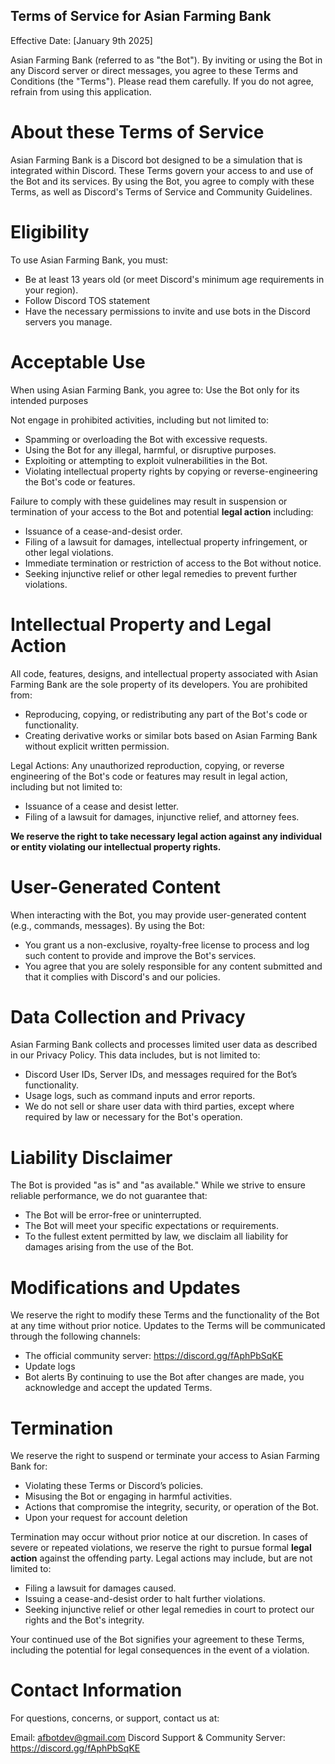 ## Terms of Service for Asian Farming Bank
Effective Date: [January 9th 2025]

Asian Farming Bank (referred to as "the Bot"). By inviting or using the Bot in any Discord server or direct messages, you agree to these Terms and Conditions (the "Terms"). Please read them carefully. 
If you do not agree, refrain from using this application.

# About these Terms of Service
Asian Farming Bank is a Discord bot designed to be a simulation that is integrated within Discord. These Terms govern your access to and use of the Bot and its services.
By using the Bot, you agree to comply with these Terms, as well as Discord's Terms of Service and Community Guidelines.

# Eligibility
To use Asian Farming Bank, you must:
  - Be at least 13 years old (or meet Discord's minimum age requirements in your region).
  - Follow Discord TOS statement
  - Have the necessary permissions to invite and use bots in the Discord servers you manage.

# Acceptable Use
When using Asian Farming Bank, you agree to:
Use the Bot only for its intended purposes

Not engage in prohibited activities, including but not limited to:
  - Spamming or overloading the Bot with excessive requests.
  - Using the Bot for any illegal, harmful, or disruptive purposes.
  - Exploiting or attempting to exploit vulnerabilities in the Bot.
  - Violating intellectual property rights by copying or reverse-engineering the Bot's code or features.

Failure to comply with these guidelines may result in suspension or termination of your access to the Bot and potential **legal action** including:
  - Issuance of a cease-and-desist order.
  - Filing of a lawsuit for damages, intellectual property infringement, or other legal violations.
  - Immediate termination or restriction of access to the Bot without notice.
  - Seeking injunctive relief or other legal remedies to prevent further violations.

# Intellectual Property and Legal Action
All code, features, designs, and intellectual property associated with Asian Farming Bank are the sole property of its developers. You are prohibited from:
  - Reproducing, copying, or redistributing any part of the Bot's code or functionality.
  - Creating derivative works or similar bots based on Asian Farming Bank without explicit written permission.

Legal Actions:
Any unauthorized reproduction, copying, or reverse engineering of the Bot's code or features may result in legal action, including but not   limited to:
  - Issuance of a cease and desist letter.
  - Filing of a lawsuit for damages, injunctive relief, and attorney fees.

**We reserve the right to take necessary legal action against any individual or entity violating our intellectual property rights.**

# User-Generated Content
When interacting with the Bot, you may provide user-generated content (e.g., commands, messages). By using the Bot:
  - You grant us a non-exclusive, royalty-free license to process and log such content to provide and improve the Bot's services.
  - You agree that you are solely responsible for any content submitted and that it complies with Discord's and our policies.

# Data Collection and Privacy
Asian Farming Bank collects and processes limited user data as described in our Privacy Policy. This data includes, but is not limited to:
  - Discord User IDs, Server IDs, and messages required for the Bot’s functionality.
  - Usage logs, such as command inputs and error reports.
  - We do not sell or share user data with third parties, except where required by law or necessary for the Bot's operation.

# Liability Disclaimer
The Bot is provided "as is" and "as available." While we strive to ensure reliable performance, we do not guarantee that:
  - The Bot will be error-free or uninterrupted.
  - The Bot will meet your specific expectations or requirements.
  - To the fullest extent permitted by law, we disclaim all liability for damages arising from the use of the Bot.

# Modifications and Updates
We reserve the right to modify these Terms and the functionality of the Bot at any time without prior notice. Updates to the Terms will be communicated through the following channels:
  - The official community server: https://discord.gg/fAphPbSqKE
  - Update logs
  - Bot alerts
By continuing to use the Bot after changes are made, you acknowledge and accept the updated Terms.

# Termination
We reserve the right to suspend or terminate your access to Asian Farming Bank for:
  - Violating these Terms or Discord’s policies.
  - Misusing the Bot or engaging in harmful activities.
  - Actions that compromise the integrity, security, or operation of the Bot.
  - Upon your request for account deletion

Termination may occur without prior notice at our discretion. In cases of severe or repeated violations, we reserve the right to pursue formal **legal action** against the offending party. Legal actions may include, but are not limited to:
  - Filing a lawsuit for damages caused.
  - Issuing a cease-and-desist order to halt further violations.
  - Seeking injunctive relief or other legal remedies in court to protect our rights and the Bot's integrity.

Your continued use of the Bot signifies your agreement to these Terms, including the potential for legal consequences in the event of a violation.

# Contact Information
For questions, concerns, or support, contact us at:

Email: afbotdev@gmail.com
Discord Support & Community Server: https://discord.gg/fAphPbSqKE
